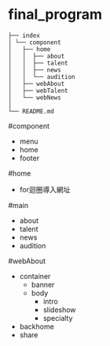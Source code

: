 # final_program
```
├── index
│ └── component
│   ├── home
│   │  ├── about
│   │  ├── talent
│   │  ├── news
│   │  └── audition
│   ├── webAbout
│   ├── webTalent
│   └── webNews
│
└── README.md
```

#component
- menu
- home
- footer

#home
- for迴圈導入網址

#main
- about
- talent
- news
- audition

#webAbout
- container
    - banner
    - body
        - intro
        - slideshow
        - specialty
- backhome
- share
